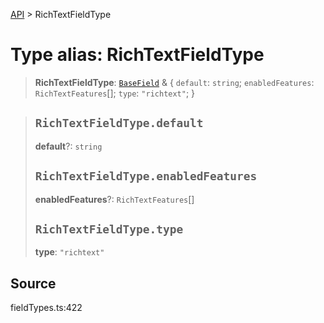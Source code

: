 [API](../index.md) > RichTextFieldType

# Type alias: RichTextFieldType

> **RichTextFieldType**: [`BaseField`](type-alias.BaseField.md) & \{
  `default`: `string`;
  `enabledFeatures`: `RichTextFeatures`[];
  `type`: `"richtext"`;
 }

> ## `RichTextFieldType.default`
>
> **default**?: `string`
>
> ## `RichTextFieldType.enabledFeatures`
>
> **enabledFeatures**?: `RichTextFeatures`[]
>
> ## `RichTextFieldType.type`
>
> **type**: `"richtext"`
>
>

## Source

fieldTypes.ts:422
